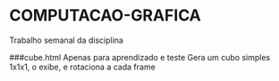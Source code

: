 # COMPUTACAO-GRAFICA
Trabalho semanal da disciplina

###cube.html
Apenas para aprendizado e teste
Gera um cubo simples 1x1x1, o exibe, e rotaciona a cada frame